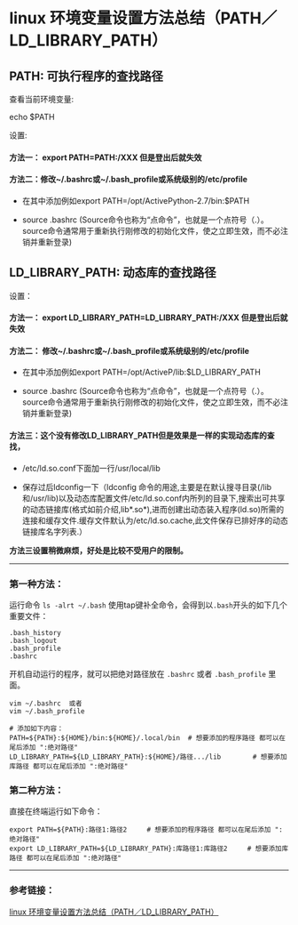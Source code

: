 linux 环境变量设置方法总结（PATH／LD_LIBRARY_PATH）
==============
## PATH:  可执行程序的查找路径
查看当前环境变量:

echo $PATH

设置: <br />

#### 方法一： export PATH=PATH:/XXX 但是登出后就失效

#### 方法二：修改~/.bashrc或~/.bash_profile或系统级别的/etc/profile

* 在其中添加例如export PATH=/opt/ActivePython-2.7/bin:$PATH

* source .bashrc  (Source命令也称为“点命令”，也就是一个点符号（.）。source命令通常用于重新执行刚修改的初始化文件，使之立即生效，而不必注销并重新登录)

## LD_LIBRARY_PATH: 动态库的查找路径
设置：<br />

#### 方法一： export  LD_LIBRARY_PATH=LD_LIBRARY_PATH:/XXX 但是登出后就失效

#### 方法二：  修改~/.bashrc或~/.bash_profile或系统级别的/etc/profile

* 在其中添加例如export PATH=/opt/ActiveP/lib:$LD_LIBRARY_PATH

* source .bashrc  (Source命令也称为“点命令”，也就是一个点符号（.）。source命令通常用于重新执行刚修改的初始化文件，使之立即生效，而不必注销并重新登录)

#### 方法三：这个没有修改LD_LIBRARY_PATH但是效果是一样的实现动态库的查找， 

* /etc/ld.so.conf下面加一行/usr/local/lib

* 保存过后ldconfig一下（ldconfig 命令的用途,主要是在默认搜寻目录(/lib和/usr/lib)以及动态库配置文件/etc/ld.so.conf内所列的目录下,搜索出可共享的动态链接库(格式如前介绍,lib*.so*),进而创建出动态装入程序(ld.so)所需的连接和缓存文件.缓存文件默认为/etc/ld.so.cache,此文件保存已排好序的动态链接库名字列表.）

**方法三设置稍微麻烦，好处是比较不受用户的限制。**


***********
### 第一种方法：
运行命令 `ls -alrt ~/.bash` 使用tap键补全命令，会得到以`.bash`开头的如下几个重要文件：<br />
```shell
.bash_history
.bash_logout
.bash_profile
.bashrc
```

开机自动运行的程序，就可以把绝对路径放在 `.bashrc` 或者 `.bash_profile` 里面。<br />
```shell
vim ~/.bashrc  或者
vim ~/.bash_profile

# 添加如下内容：
PATH=${PATH}:${HOME}/bin:${HOME}/.local/bin  # 想要添加的程序路径 都可以在尾后添加 ":绝对路径"
LD_LIBRARY_PATH=${LD_LIBRARY_PATH}:${HOME}/路径.../lib		# 想要添加库路径 都可以在尾后添加 ":绝对路径"
```
### 第二种方法：
直接在终端运行如下命令：<br />
```shell
export PATH=${PATH}:路径1:路径2		# 想要添加的程序路径 都可以在尾后添加 ":绝对路径"
export LD_LIBRARY_PATH=${LD_LIBRARY_PATH}:库路径1:库路径2		# 想要添加库路径 都可以在尾后添加 ":绝对路径"

```

******
### 参考链接：
[linux 环境变量设置方法总结（PATH／LD_LIBRARY_PATH）](https://blog.csdn.net/wangeen/article/details/8159500)<br />
